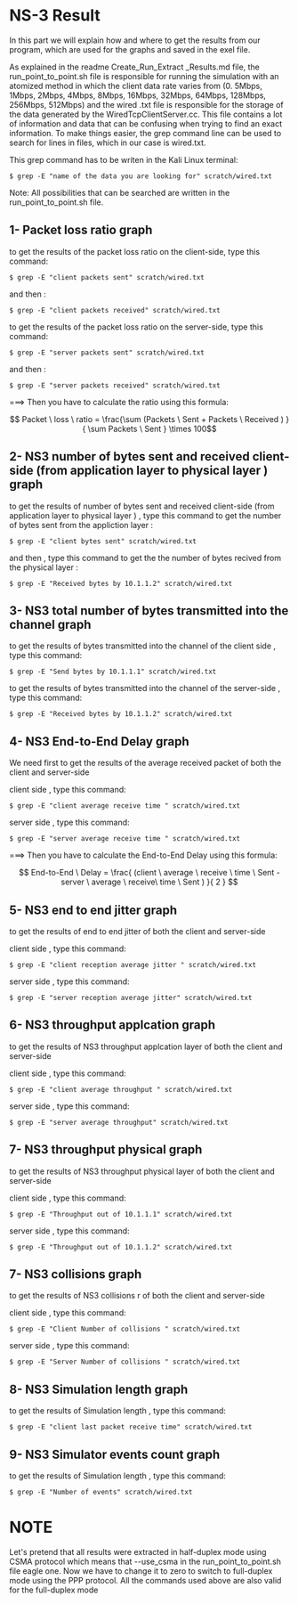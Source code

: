 
NS-3 Result
======================
In this part we will explain how and where to get the results from our program, which are used for the graphs and saved in the exel file.

As explained in the readme Create_Run_Extract _Results.md file, the run_point_to_point.sh file is responsible for running the simulation with an atomized method in which the client data rate varies from (0. 5Mbps, 1Mbps, 2Mbps, 4Mbps, 8Mbps, 16Mbps, 32Mbps, 64Mbps, 128Mbps, 256Mbps, 512Mbps)  and the wired .txt file is responsible for the storage of the data generated by the WiredTcpClientServer.cc. 
This file contains a lot of information and data that can be confusing when trying to find an exact information. To make things easier, the grep command line can be used to search for lines in files, which in our case is wired.txt.

This grep command has to be writen in  the Kali Linux terminal: 
```
$ grep -E "name of the data you are looking for" scratch/wired.txt 
```
Note: All possibilities that can be searched are written in the run_point_to_point.sh file.


1- Packet loss ratio graph 
---------------------
to get the results of the packet loss ratio on the client-side, type this command:
```
$ grep -E "client packets sent" scratch/wired.txt
```
and then : 
```
$ grep -E "client packets received" scratch/wired.txt
```
to get the results of the packet loss ratio on the server-side, type this command:
```
$ grep -E "server packets sent" scratch/wired.txt
```
and then :
```
$ grep -E "server packets received" scratch/wired.txt 
```
===> Then you have to calculate  the ratio using this formula: 

 $$ Packet \  loss  \ ratio =  \frac{\sum (Packets  \ Sent + Packets  \ Received ) }{ \sum Packets  \ Sent } \times 100$$

2- NS3 number of bytes sent and received client-side (from application layer to physical layer )  graph 
---------------------
 
to get the results of  number of bytes sent and received client-side (from application layer to physical layer ) , type this command to get the number of bytes sent from the appliction layer :
```
$ grep -E "client bytes sent" scratch/wired.txt
```
and then , type this command to get the the number of bytes recived from the physical layer :
```
$ grep -E "Received bytes by 10.1.1.2" scratch/wired.txt
```
3- NS3 total number of bytes transmitted into the channel graph 
---------------------
to get the results of bytes transmitted into the channel  of the client side   , type this command:
```
$ grep -E "Send bytes by 10.1.1.1" scratch/wired.txt
```
to get the results of bytes transmitted into the channel  of the server-side , type this command:
```
$ grep -E "Received bytes by 10.1.1.2" scratch/wired.txt
```
4- NS3 End-to-End Delay graph 
---------------------
We need first to get the results of the  average received packet of both the client and server-side 

client side , type this command:
```
$ grep -E "client average receive time " scratch/wired.txt
```
server side , type this command:
```
$ grep -E "server average receive time " scratch/wired.txt
```
===> Then you have to calculate  the  End-to-End Delay using this formula: 

 $$  End-to-End \   Delay =  \frac{ (client \ average \ receive \ time  \ Sent - server \ average \ receive\ time  \ Sent  ) }{ 2 } $$
 
 5-  NS3 end to end jitter  graph 
--------------------- 
to get the results of   end to end jitter of both the client and server-side 
 
client side , type this command:
```
$ grep -E "client reception average jitter " scratch/wired.txt
```
server side , type this command:
```
$ grep -E "server reception average jitter" scratch/wired.txt 
```
 
 
 6-  NS3 throughput applcation graph 
--------------------- 
 
 to get the results of  NS3 throughput applcation layer of both the client and server-side 
 
client side , type this command:
```
$ grep -E "client average throughput " scratch/wired.txt
```
server side , type this command:
```
$ grep -E "server average throughput" scratch/wired.txt 
```
 7-  NS3 throughput physical  graph 
--------------------- 
 
 to get the results of  NS3 throughput physical  layer of both the client and server-side 
 
client side , type this command:
```
$ grep -E "Throughput out of 10.1.1.1" scratch/wired.txt
```
server side , type this command:
```
$ grep -E "Throughput out of 10.1.1.2" scratch/wired.txt
```

 7-  NS3 collisions  graph 
--------------------- 
 
 to get the results of  NS3 collisions r of both the client and server-side 
 
client side , type this command:
```
$ grep -E "Client Number of collisions " scratch/wired.txt
```
server side , type this command:
```
$ grep -E "Server Number of collisions " scratch/wired.txt
```
 8-  NS3  Simulation length  graph 
--------------------- 
 to get the results of Simulation length  , type this command: 
```
$ grep -E "client last packet receive time" scratch/wired.txt
``` 
9-  NS3  Simulator events count  graph 
--------------------- 
 to get the results of Simulation length  , type this command: 
```
$ grep -E "Number of events" scratch/wired.txt
``` 
 NOTE
======================
Let's pretend that all results were extracted in half-duplex mode using CSMA protocol which means that --use_csma  in the  run_point_to_point.sh file eagle one. 
Now we have to change it to zero to switch to full-duplex mode using the PPP protocol. 
All the commands used above are also valid for the full-duplex mode 


